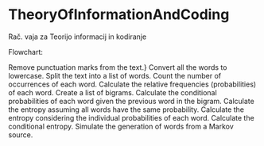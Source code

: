 # TheoryOfInformationAndCoding
Rač. vaja za Teorijo informacij in kodiranje

Flowchart:

Remove punctuation marks from the text.\}
Convert all the words to lowercase.
Split the text into a list of words.
Count the number of occurrences of each word.
Calculate the relative frequencies (probabilities) of each word.
Create a list of bigrams.
Calculate the conditional probabilities of each word given the previous word in the bigram.
Calculate the entropy assuming all words have the same probability.
Calculate the entropy considering the individual probabilities of each word.
Calculate the conditional entropy.
Simulate the generation of words from a Markov source.
